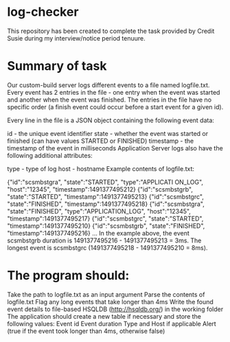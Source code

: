 # log-checker

This repository has been created to complete the task provided by Credit Susie during my interview/notice period tenuure.


# Summary of task
Our custom-build server logs different events to a file named logfile.txt. Every event has 2 entries in the file - one entry when the event was started and another when the event was finished. The entries in the file have no specific order (a finish event could occur before a start event for a given id).

Every line in the file is a JSON object containing the following event data:

id - the unique event identifier
state - whether the event was started or finished (can have values STARTED or FINISHED)
timestamp - the timestamp of the event in milliseconds
Application Server logs also have the following additional attributes:

type - type of log
host - hostname
Example contents of logfile.txt:

{"id":"scsmbstgra", "state":"STARTED", "type":"APPLICATI ON_LOG", "host":"12345",
"timestamp":1491377495212}
{"id":"scsmbstgrb", "state":"STARTED", "timestamp":1491377495213}
{"id":"scsmbstgrc", "state":"FINISHED", "timestamp":1491377495218}
{"id":"scsmbstgra", "state":"FINISHED", "type":"APPLICATION_LOG", "host":"12345",
"timestamp":1491377495217}
{"id":"scsmbstgrc", "state":"STARTED", "timestamp":1491377495210}
{"id":"scsmbstgrb", "state":"FINISHED", "timestamp":1491377495216}
...
In the example above, the event scsmbstgrb duration is 1491377495216 - 1491377495213 = 3ms. The longest event is scsmbstgrc (1491377495218 - 1491377495210 = 8ms).

# The program should:

Take the path to logfile.txt as an input argument
Parse the contents of logfile.txt
Flag any long events that take longer than 4ms
Write the found event details to file-based HSQLDB (http://hsqldb.org/) in the working folder
The application should create a new table if necessary and store the following values:
Event id
Event duration
Type and Host if applicable
Alert (true if the event took longer than 4ms, otherwise false)
